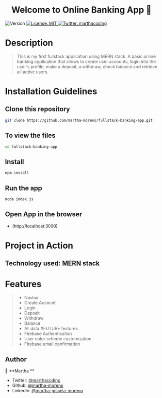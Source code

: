 <h1 align="center">Welcome to Online Banking App 👋</h1>
<p>
  <img alt="Version" src="https://img.shields.io/badge/version-1.0.0-blue.svg?cacheSeconds=2592000" />
  <a href="https://opensource.org/licenses/MIT" target="_blank">
    <img alt="License: MIT" src="https://img.shields.io/badge/License-MIT-yellow.svg" />
  </a>
  <a href="https://twitter.com/marthacoding" target="_blank">
    <img alt="Twitter: marthacoding" src="https://img.shields.io/twitter/follow/marthacoding.svg?style=social" />
  </a>
</p>

# Description
> This is my first fullstack application using MERN stack. A basic online banking application that allows to create user accounts, login into the user's profile, make a deposit, a withdraw, check balance and retrieve all active users. 

# Installation Guidelines
## Clone this repository 

```sh
git clone https://github.com/martha-moreno/fullstack-banking-app.git
```

## To view the files

```sh
cd fullstack-banking-app
```
## Install

```sh
npm install
```

## Run the app

```sh
node index.js
```

## Open App in the browser 

* (http://localhost:3000)


# Project in Action
## Technology used: MERN stack
# Features
>- Navbar
>- Create Account
>- Login
>- Deposit
>- Withdraw
>- Balance
>- All data
#FUTURE features
>- Firebase Authentication
>- User color scheme customization
>- Firebase email confirmation
## Author

👤 **Martha **

* Twitter: [@marthacoding](https://twitter.com/marthacoding)
* Github: [@martha-moreno](https://github.com/martha-moreno)
* LinkedIn: [@martha-gissela-moreno](https://linkedin.com/in/martha-gissela-moreno)

